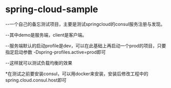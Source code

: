 # spring-cloud-sample
<p>--一个自己的备忘测试项目，主要是测试springcloud的consul服务注册与发现。</p>
<p>--其中demo是服务端，client是客户端。</p>
<p>--服务端默认的启动profile是dev，可以在此基础上再启动一个prod的项目，只要指定启动参数 -Dspring-profiles.active=prod即可</p>
<p>--这样就可以测试负载均衡的效果</p>

<p>*在测试之前要安装consul，可以用docker来安装，安装后修改工程中的spring.cloud.consul.host即可</p>
